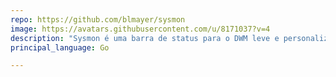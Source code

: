 ```yaml
---
repo: https://github.com/blmayer/sysmon
image: https://avatars.githubusercontent.com/u/8171037?v=4
description: "Sysmon é uma barra de status para o DWM leve e personalizavel escrita em Go."
principal_language: Go

---
```

